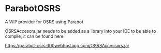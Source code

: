 # ParabotOSRS
A WIP provider for OSRS using Parabot


OSRSAccesors.jar needs to be added as a library into your IDE to be able to compile, it can be found here

https://parabot-osrs.000webhostapp.com/OSRSAccessors.jar
